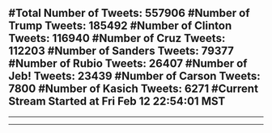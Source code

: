 #Total Number of Tweets: 557906 
#Number of Trump Tweets: 185492
#Number of Clinton Tweets: 116940
#Number of Cruz Tweets: 112203
#Number of Sanders Tweets: 79377
#Number of Rubio Tweets: 26407
#Number of Jeb! Tweets: 23439
#Number of Carson Tweets: 7800
#Number of Kasich Tweets: 6271
#Current Stream Started at Fri Feb 12 22:54:01 MST
---
---
---
